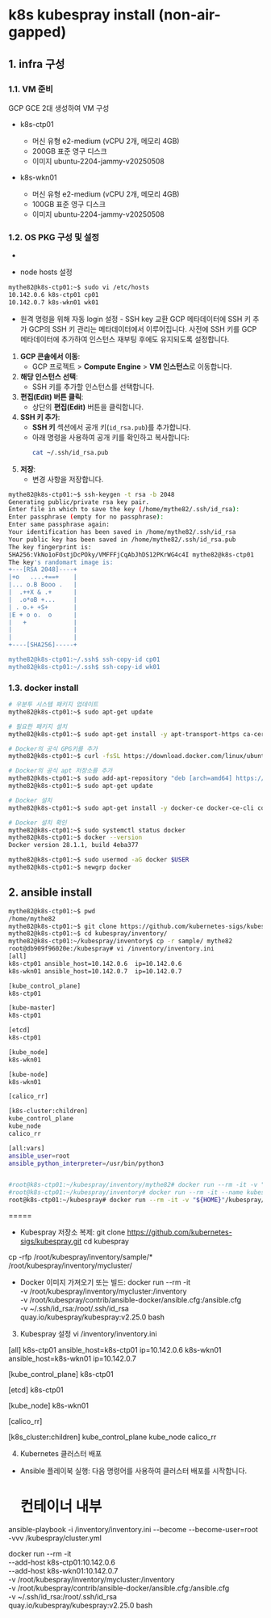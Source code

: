 # k8s kubespray install (non-air-gapped)

## 1. infra 구성
### 1.1. VM 준비
GCP GCE 2대 생성하여 VM 구성
* k8s-ctp01
  - 머신 유형 e2-medium (vCPU 2개, 메모리 4GB)
  - 200GB 표준 영구 디스크
  - 이미지 ubuntu-2204-jammy-v20250508

* k8s-wkn01
  - 머신 유형 e2-medium (vCPU 2개, 메모리 4GB)
  - 100GB 표준 영구 디스크
  - 이미지 ubuntu-2204-jammy-v20250508

### 1.2. OS PKG 구성 및 설정
* 

* node hosts 설정
```bash
mythe82@k8s-ctp01:~$ sudo vi /etc/hosts
10.142.0.6 k8s-ctp01 cp01
10.142.0.7 k8s-wkn01 wk01
```

* 원격 명령을 위해 자동 login 설정 - SSH key 교환
GCP 메타데이터에 SSH 키 추가 GCP의 SSH 키 관리는 메타데이터에서 이루어집니다. 사전에 SSH 키를 GCP 메타데이터에 추가하여 인스턴스 재부팅 후에도 유지되도록 설정합니다.
1. **GCP 콘솔에서 이동**:
   - GCP 프로젝트 > **Compute Engine** > **VM 인스턴스**로 이동합니다.
2. **해당 인스턴스 선택**:
   - SSH 키를 추가할 인스턴스를 선택합니다.
3. **편집(Edit) 버튼 클릭**:
   - 상단의 **편집(Edit)** 버튼을 클릭합니다.
4. **SSH 키 추가**:
   - **SSH 키** 섹션에서 공개 키(`id_rsa.pub`)를 추가합니다.
   - 아래 명령을 사용하여 공개 키를 확인하고 복사합니다:
     ```bash
     cat ~/.ssh/id_rsa.pub
     ```
5. **저장**:
   - 변경 사항을 저장합니다.
```bash
mythe82@k8s-ctp01:~$ ssh-keygen -t rsa -b 2048
Generating public/private rsa key pair.
Enter file in which to save the key (/home/mythe82/.ssh/id_rsa): 
Enter passphrase (empty for no passphrase): 
Enter same passphrase again: 
Your identification has been saved in /home/mythe82/.ssh/id_rsa
Your public key has been saved in /home/mythe82/.ssh/id_rsa.pub
The key fingerprint is:
SHA256:VkNo1oFOstjDcPOky/VMFFFjCqAbJhDS12PKrWG4c4I mythe82@k8s-ctp01
The key's randomart image is:
+---[RSA 2048]----+
|+o   ....+==+    |
|... o.B Booo .   |
|  .++X & .+      |
|  .o*oB +...     |
| . o.+ +S+       |
|E + o o.  o      |
|   +             |
|                 |
|                 |
+----[SHA256]-----+

mythe82@k8s-ctp01:~/.ssh$ ssh-copy-id cp01
mythe82@k8s-ctp01:~/.ssh$ ssh-copy-id wk01
```

### 1.3. docker install
```bash
# 우분투 시스템 패키지 업데이트
mythe82@k8s-ctp01:~$ sudo apt-get update

# 필요한 패키지 설치
mythe82@k8s-ctp01:~$ sudo apt-get install -y apt-transport-https ca-certificates curl gnupg-agent software-properties-common

# Docker의 공식 GPG키를 추가
mythe82@k8s-ctp01:~$ curl -fsSL https://download.docker.com/linux/ubuntu/gpg | sudo apt-key add -

# Docker의 공식 apt 저장소를 추가
mythe82@k8s-ctp01:~$ sudo add-apt-repository "deb [arch=amd64] https://download.docker.com/linux/ubuntu $(lsb_release -cs) stable"
mythe82@k8s-ctp01:~$ sudo apt-get update

# Docker 설치
mythe82@k8s-ctp01:~$ sudo apt-get install -y docker-ce docker-ce-cli containerd.io

# Docker 설치 확인
mythe82@k8s-ctp01:~$ sudo systemctl status docker
mythe82@k8s-ctp01:~$ docker --version
Docker version 28.1.1, build 4eba377

mythe82@k8s-ctp01:~$ sudo usermod -aG docker $USER
mythe82@k8s-ctp01:~$ newgrp docker
```

## 2. ansible install
```bash
mythe82@k8s-ctp01:~$ pwd
/home/mythe82
mythe82@k8s-ctp01:~$ git clone https://github.com/kubernetes-sigs/kubespray.git
mythe82@k8s-ctp01:~$ cd kubespray/inventory/
mythe82@k8s-ctp01:~/kubespray/inventory$ cp -r sample/ mythe82
root@db909f96020e:/kubespray# vi /inventory/inventory.ini
[all]
k8s-ctp01 ansible_host=10.142.0.6  ip=10.142.0.6
k8s-wkn01 ansible_host=10.142.0.7  ip=10.142.0.7

[kube_control_plane]
k8s-ctp01

[kube-master]
k8s-ctp01

[etcd]
k8s-ctp01

[kube_node]
k8s-wkn01

[kube-node]
k8s-wkn01

[calico_rr]

[k8s-cluster:children]
kube_control_plane
kube_node
calico_rr

[all:vars]
ansible_user=root
ansible_python_interpreter=/usr/bin/python3


#root@k8s-ctp01:~/kubespray/inventory/mythe82# docker run --rm -it -v "${HOME}"/kubespray/inventory/mythe82:/inventory -v "${HOME}"/.ssh/id_rsa:/root/.ssh/id_rsa quay.io/kubespray/kubespray:v2.14.0 ansible all -i /inventory/inventory.ini -m ping
#root@k8s-ctp01:~/kubespray/inventory# docker run --rm -it --name kubespray   --mount type=bind,source="${HOME}"/kubespray/inventory/mythe82,dst=/inventory   --mount type=bind,source="${HOME}"/.ssh/id_rsa,dst=/root/.ssh/id_rsa   quay.io/kubespray/kubespray:v2.26.0 bash
root@k8s-ctp01:~/kubespray# docker run --rm -it -v "${HOME}"/kubespray/inventory/mythe82:/inventory -v "${HOME}"/.ssh/id_rsa:/root/.ssh/id_rsa quay.io/kubespray/kubespray:v2.23.0 ansible-playbook -i /inventory/inventory.ini -b cluster.yml

```


=====

* Kubespray 저장소 복제:
git clone https://github.com/kubernetes-sigs/kubespray.git
cd kubespray

cp -rfp /root/kubespray/inventory/sample/* /root/kubespray/inventory/mycluster/

* Docker 이미지 가져오기 또는 빌드:
docker run --rm -it \
  -v /root/kubespray/inventory/mycluster:/inventory \
  -v /root/kubespray/contrib/ansible-docker/ansible.cfg:/ansible.cfg \
  -v ~/.ssh/id_rsa:/root/.ssh/id_rsa \
  quay.io/kubespray/kubespray:v2.25.0 bash

3. Kubespray 설정
vi /inventory/inventory.ini

[all]
k8s-ctp01 ansible_host=k8s-ctp01  ip=10.142.0.6
k8s-wkn01 ansible_host=k8s-wkn01  ip=10.142.0.7

[kube_control_plane]
k8s-ctp01

[etcd]
k8s-ctp01

[kube_node]
k8s-wkn01

[calico_rr]

[k8s_cluster:children]
kube_control_plane
kube_node
calico_rr

4. Kubernetes 클러스터 배포
 * Ansible 플레이북 실행:
   다음 명령어를 사용하여 클러스터 배포를 시작합니다.
   # 컨테이너 내부
ansible-playbook -i /inventory/inventory.ini --become --become-user=root -vvv /kubespray/cluster.yml

docker run --rm -it \
  --add-host k8s-ctp01:10.142.0.6 \
  --add-host k8s-wkn01:10.142.0.7 \
  -v /root/kubespray/inventory/mycluster:/inventory \
  -v /root/kubespray/contrib/ansible-docker/ansible.cfg:/ansible.cfg \
  -v ~/.ssh/id_rsa:/root/.ssh/id_rsa \
  quay.io/kubespray/kubespray:v2.25.0 bash

